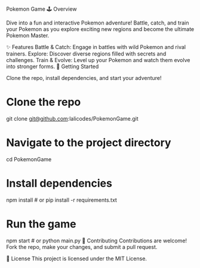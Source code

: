 Pokemon Game
🕹️ Overview

Dive into a fun and interactive Pokemon adventure! Battle, catch, and train your Pokemon as you explore exciting new regions and become the ultimate Pokemon Master.

✨ Features
Battle & Catch: Engage in battles with wild Pokemon and rival trainers.
Explore: Discover diverse regions filled with secrets and challenges.
Train & Evolve: Level up your Pokemon and watch them evolve into stronger forms.
🚀 Getting Started

Clone the repo, install dependencies, and start your adventure!
# Clone the repo
git clone git@github.com:lalicodes/PokemonGame.git

# Navigate to the project directory
cd PokemonGame

# Install dependencies
npm install  # or pip install -r requirements.txt

# Run the game
npm start  # or python main.py
🤝 Contributing
Contributions are welcome! Fork the repo, make your changes, and submit a pull request.

📜 License
This project is licensed under the MIT License.

